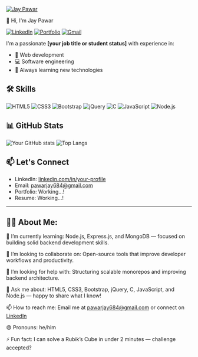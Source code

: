 <!-- Jay Pawar -->
<p>
  <a href="https://github.com/jaypawar12/">
    <img src="https://readme-typing-svg.demolab.com?font=Kings&size=35&duration=2&pause=1000&width=300&lines=Jay+Pawar&color=FF0000" alt="Jay Pawar" />
  </a>
</p>

👋 Hi, I'm Jay Pawar

[![LinkedIn](https://img.shields.io/badge/LinkedIn-blue?logo=linkedin&logoColor=white)](https://linkedin.com/in/your-profile)
[![Portfolio](https://img.shields.io/badge/Portfolio-%23000000.svg?&style=for-the-badge&logo=firefox&logoColor=white)](https://yourportfolio.com)
[![Gmail](https://img.shields.io/badge/Gmail-D14836?style=flat&logo=gmail&logoColor=white)](mailto:your.email@gmail.com)

I'm a passionate **[your job title or student status]** with experience in:
- 🚀 Web development
- 💻 Software engineering
- 🌱 Always learning new technologies

## 🛠️ Skills

![HTML5](https://img.shields.io/badge/-HTML5-E34F26?logo=html5&logoColor=white)
![CSS3](https://img.shields.io/badge/-CSS3-1572B6?logo=css3&logoColor=white)
![Bootstrap](https://img.shields.io/badge/-Bootstrap-7952B3?logo=bootstrap&logoColor=white)
![jQuery](https://img.shields.io/badge/-jQuery-0769AD?logo=jquery&logoColor=white)
![C](https://img.shields.io/badge/-C-00599C?logo=c&logoColor=white)
![JavaScript](https://img.shields.io/badge/-JavaScript-F7DF1E?logo=javascript&logoColor=black)
![Node.js](https://img.shields.io/badge/-Node.js-339933?logo=node.js&logoColor=white)


## 📊 GitHub Stats

![Your GitHub stats](https://github-readme-stats.vercel.app/api?username=yourusername&show_icons=true&theme=radical)
![Top Langs](https://github-readme-stats.vercel.app/api/top-langs/?username=yourusername&layout=compact&theme=radical)

## 📫 Let's Connect

- LinkedIn: [linkedin.com/in/your-profile](https://linkedin.com/in/your-profile)
- Email: pawarjay684@gmail.com
- Portfolio: Working...!
- Resume: Working...!

---

## 👨‍💻 About Me:

🌱 I’m currently learning: Node.js, Express.js, and MongoDB — focused on building solid backend development skills.

👯 I’m looking to collaborate on: Open-source tools that improve developer workflows and productivity.

🤔 I’m looking for help with: Structuring scalable monorepos and improving backend architecture.

💬 Ask me about: HTML5, CSS3, Bootstrap, jQuery, C, JavaScript, and Node.js — happy to share what I know!

📫 How to reach me: Email me at pawarjay684@gmail.com or connect on [LinkedIn](https://www.linkedin.com/in/jay-pawar-6558762b2/)

😄 Pronouns: he/him

⚡ Fun fact: I can solve a Rubik’s Cube in under 2 minutes — challenge accepted?


